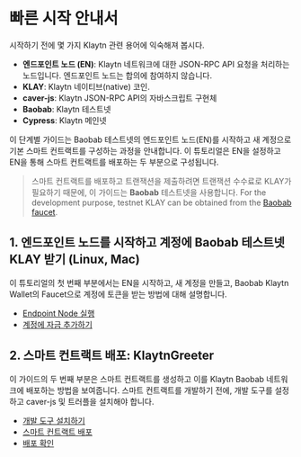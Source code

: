 # 빠른 시작 안내서<a id="quick-start"></a>

시작하기 전에 몇 가지 Klaytn 관련 용어에 익숙해져 봅시다.

* **엔드포인트 노드 \(EN\)**: Klaytn 네트워크에 대한 JSON-RPC API 요청을 처리하는 노드입니다. 엔드포인트 노드는 합의에 참여하지 않습니다.
* **KLAY**: Klaytn 네이티브(native) 코인.
* **caver-js**: Klaytn JSON-RPC API의 자바스크립트 구현체
* **Baobab**: Klaytn 테스트넷
* **Cypress**: Klaytn 메인넷

이 단계별 가이드는 Baobab 테스트넷의 엔드포인트 노드\(EN\)를 시작하고 새 계정으로 기본 스마트 컨트랙트를 구성하는 과정을 안내합니다. 이 튜토리얼은 EN을 설정하고 EN을 통해 스마트 컨트랙트를 배포하는 두 부분으로 구성됩니다.

> 스마트 컨트랙트를 배포하고 트랜잭션을 제출하려면 트랜잭션 수수료로 KLAY가 필요하기 때문에, 이 가이드는 **Baobab** 테스트넷을 사용합니다. For the development purpose, testnet KLAY can be obtained from the [Baobab faucet](https://baobab.wallet.klaytn.foundation/faucet).

## 1. 엔드포인트 노드를 시작하고 계정에 Baobab 테스트넷 KLAY 받기 \(Linux, Mac\) <a id="1-launch-an-endpoint-node-and-add-baobab-testnet-klay-to-your-account-linux-mac"></a>

이 튜토리얼의 첫 번째 부분에서는 EN을 시작하고, 새 계정을 만들고, Baobab Klaytn Wallet의 Faucet으로 계정에 토큰을 받는 방법에 대해 설명합니다.

* [Endpoint Node 실행](launch-an-en.md)
* [계정에 자금 추가하기](top-up-your-account.md)

## 2. 스마트 컨트랙트 배포: KlaytnGreeter <a id="2-deploying-a-smart-contract-klaytngreeter"></a>

이 가이드의 두 번째 부분은 스마트 컨트랙트를 생성하고 이를 Klaytn Baobab 네트워크에 배포하는 방법을 보여줍니다. 스마트 컨트랙트를 개발하기 전에, 개발 도구를 설정하고 caver-js 및 트러플을 설치해야 합니다.

* [개발 도구 설치하기](install-development-tools.md)
* [스마트 컨트랙트 배포](deploy-a-smart-contract.md)
* [배포 확인](check-the-deployment.md)

